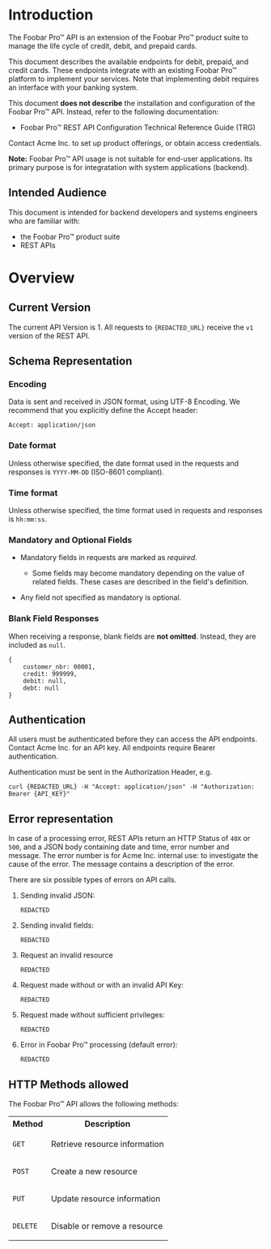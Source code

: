# Introduction
The Foobar Pro™ API is an extension of the Foobar Pro™ product suite to manage the life cycle of credit, debit, and prepaid cards.

This document describes the available endpoints for debit, prepaid, and credit cards.
These endpoints integrate with an existing Foobar Pro™ platform to implement your services.
Note that implementing debit requires an interface with your banking system.

This document **does not describe** the installation and configuration of the Foobar Pro™ API.
Instead, refer to the following documentation:

* Foobar Pro™ REST API Configuration Technical Reference Guide (TRG)

Contact Acme Inc. to set up product offerings, or obtain access credentials.

**Note:** 
Foobar Pro™ API usage is not suitable for end-user applications. 
Its primary purpose is for integratation with system applications (backend).

## Intended Audience

This document is intended for backend developers and systems engineers who are familiar with:

* the Foobar Pro™ product suite
* REST APIs

# Overview

## Current Version
The current API Version is 1.
All requests to `{REDACTED_URL}` receive the `v1` version of the REST API. 

## Schema Representation
### Encoding
Data is sent and received in JSON format, using UTF-8 Encoding.
We recommend that you explicitly define the Accept header:

```
Accept: application/json
```

### Date format
Unless otherwise specified, the date format used in the requests and responses is `YYYY-MM-DD` (ISO-8601 compliant).

### Time format
Unless otherwise specified, the time format used in requests and responses is `hh:mm:ss`.

### Mandatory and Optional Fields
* Mandatory fields in requests are marked as _required_.

    * Some fields may become mandatory depending on the value of related fields.
      These cases are described in the field's definition.
    

* Any field not specified as mandatory is optional.

### Blank Field Responses
When receiving a response, blank fields are **not omitted**.
Instead, they are included as `null`.

```
{
    customer_nbr: 00001,
    credit: 999999,
    debit: null,
    debt: null
}
```
## Authentication
All users must be authenticated before they can access the API endpoints.
Contact Acme Inc. for an API key. All endpoints require Bearer authentication. 

Authentication must be sent in the Authorization Header, e.g.
```
curl {REDACTED_URL} -H "Accept: application/json" -H "Authorization: Bearer {API_KEY}"
```

## Error representation
In case of a processing error, REST APIs return an HTTP Status of `40X` or `500`, and a JSON body containing date and time, error number and message.
The error number is for Acme Inc. internal use: to investigate the cause of the error.
The message contains a description of the error.

There are six possible types of errors on API calls.

1. Sending invalid JSON:
    ```
    REDACTED
    ```
2. Sending invalid fields:
    ```
    REDACTED
    ```
3. Request an invalid resource
    ```
    REDACTED
    ```
4. Request made without or with an invalid API Key:
    ```
    REDACTED
    ```
5. Request made without sufficient privileges:
    ```
    REDACTED
    ```
6. Error in Foobar Pro™ processing (default error):
    ```
    REDACTED
    ```
    
## HTTP Methods allowed
The Foobar Pro™ API allows the following methods:

<table>
<tr><th>Method</th><th>Description</th></tr>
<tr><td>

`GET`

</td><td>Retrieve resource information</td></tr>
<tr><td>

`POST`

</td><td>Create a new resource</td></tr>
<tr><td>

`PUT`

</td><td>Update resource information</td></tr>
<tr><td>

`DELETE`

</td><td>Disable or remove a resource</td></tr>
</table>


